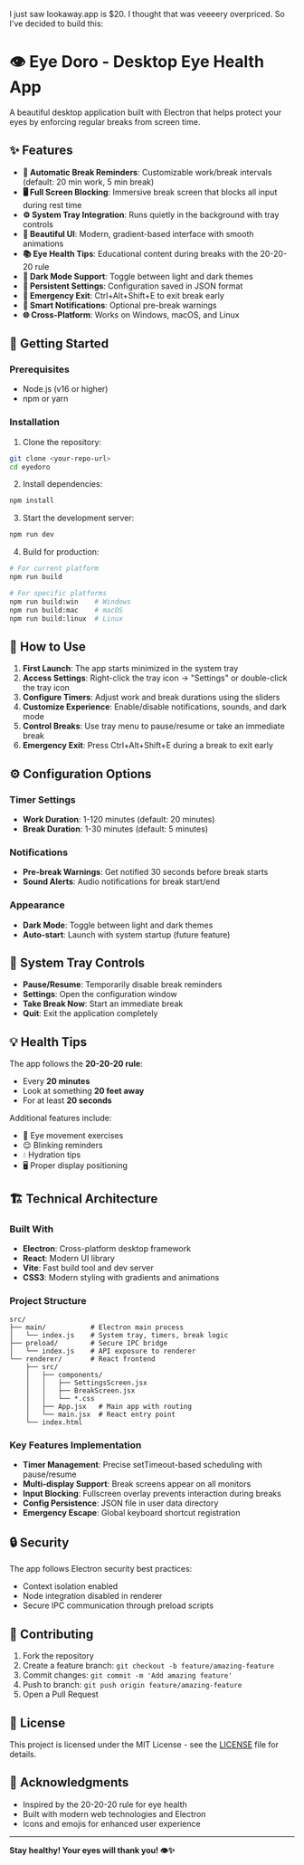 I just saw lookaway.app is $20. I thought that was veeeery overpriced. So I've decided to build this:

# 👁️ Eye Doro - Desktop Eye Health App

A beautiful desktop application built with Electron that helps protect your eyes by enforcing regular breaks from screen time.

## ✨ Features

- **🔄 Automatic Break Reminders**: Customizable work/break intervals (default: 20 min work, 5 min break)
- **🖥️ Full Screen Blocking**: Immersive break screen that blocks all input during rest time
- **⚙️ System Tray Integration**: Runs quietly in the background with tray controls
- **🎨 Beautiful UI**: Modern, gradient-based interface with smooth animations
- **📚 Eye Health Tips**: Educational content during breaks with the 20-20-20 rule
- **🌙 Dark Mode Support**: Toggle between light and dark themes
- **💾 Persistent Settings**: Configuration saved in JSON format
- **🚨 Emergency Exit**: Ctrl+Alt+Shift+E to exit break early
- **🔔 Smart Notifications**: Optional pre-break warnings
- **🌐 Cross-Platform**: Works on Windows, macOS, and Linux

## 🚀 Getting Started

### Prerequisites

- Node.js (v16 or higher)
- npm or yarn

### Installation

1. Clone the repository:

```bash
git clone <your-repo-url>
cd eyedoro
```

2. Install dependencies:

```bash
npm install
```

3. Start the development server:

```bash
npm run dev
```

4. Build for production:

```bash
# For current platform
npm run build

# For specific platforms
npm run build:win    # Windows
npm run build:mac    # macOS
npm run build:linux  # Linux
```

## 🎯 How to Use

1. **First Launch**: The app starts minimized in the system tray
2. **Access Settings**: Right-click the tray icon → "Settings" or double-click the tray icon
3. **Configure Timers**: Adjust work and break durations using the sliders
4. **Customize Experience**: Enable/disable notifications, sounds, and dark mode
5. **Control Breaks**: Use tray menu to pause/resume or take an immediate break
6. **Emergency Exit**: Press Ctrl+Alt+Shift+E during a break to exit early

## ⚙️ Configuration Options

### Timer Settings

- **Work Duration**: 1-120 minutes (default: 20 minutes)
- **Break Duration**: 1-30 minutes (default: 5 minutes)

### Notifications

- **Pre-break Warnings**: Get notified 30 seconds before break starts
- **Sound Alerts**: Audio notifications for break start/end

### Appearance

- **Dark Mode**: Toggle between light and dark themes
- **Auto-start**: Launch with system startup (future feature)

## 🔧 System Tray Controls

- **Pause/Resume**: Temporarily disable break reminders
- **Settings**: Open the configuration window
- **Take Break Now**: Start an immediate break
- **Quit**: Exit the application completely

## 💡 Health Tips

The app follows the **20-20-20 rule**:

- Every **20 minutes**
- Look at something **20 feet away**
- For at least **20 seconds**

Additional features include:

- 🔄 Eye movement exercises
- 😌 Blinking reminders
- 💧 Hydration tips
- 🖥️ Proper display positioning

## 🏗️ Technical Architecture

### Built With

- **Electron**: Cross-platform desktop framework
- **React**: Modern UI library
- **Vite**: Fast build tool and dev server
- **CSS3**: Modern styling with gradients and animations

### Project Structure

```
src/
├── main/           # Electron main process
│   └── index.js    # System tray, timers, break logic
├── preload/        # Secure IPC bridge
│   └── index.js    # API exposure to renderer
└── renderer/       # React frontend
    ├── src/
    │   ├── components/
    │   │   ├── SettingsScreen.jsx
    │   │   ├── BreakScreen.jsx
    │   │   └── *.css
    │   ├── App.jsx   # Main app with routing
    │   └── main.jsx  # React entry point
    └── index.html
```

### Key Features Implementation

- **Timer Management**: Precise setTimeout-based scheduling with pause/resume
- **Multi-display Support**: Break screens appear on all monitors
- **Input Blocking**: Fullscreen overlay prevents interaction during breaks
- **Config Persistence**: JSON file in user data directory
- **Emergency Escape**: Global keyboard shortcut registration

## 🔒 Security

The app follows Electron security best practices:

- Context isolation enabled
- Node integration disabled in renderer
- Secure IPC communication through preload scripts

## 🤝 Contributing

1. Fork the repository
2. Create a feature branch: `git checkout -b feature/amazing-feature`
3. Commit changes: `git commit -m 'Add amazing feature'`
4. Push to branch: `git push origin feature/amazing-feature`
5. Open a Pull Request

## 📝 License

This project is licensed under the MIT License - see the [LICENSE](LICENSE) file for details.

## 🙏 Acknowledgments

- Inspired by the 20-20-20 rule for eye health
- Built with modern web technologies and Electron
- Icons and emojis for enhanced user experience

---

**Stay healthy! Your eyes will thank you! 👁️✨**

